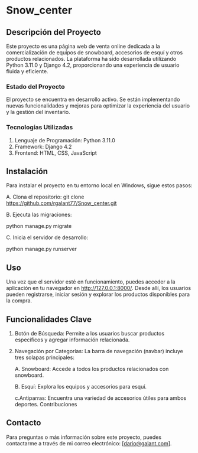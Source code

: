 # Snow_center

## Descripción del Proyecto
Este proyecto es una página web de venta online dedicada a la comercialización de equipos de snowboard, accesorios de esquí y otros productos relacionados. La plataforma ha sido desarrollada utilizando Python 3.11.0 y Django 4.2, proporcionando una experiencia de usuario fluida y eficiente.

### Estado del Proyecto
El proyecto se encuentra en desarrollo activo. Se están implementando nuevas funcionalidades y mejoras para optimizar la experiencia del usuario y la gestión del inventario.

### Tecnologías Utilizadas
1. Lenguaje de Programación: Python 3.11.0
2. Framework: Django 4.2
3. Frontend: HTML, CSS, JavaScript 

## Instalación
Para instalar el proyecto en tu entorno local en Windows, sigue estos pasos:

A. Clona el repositorio:
git clone https://github.com/rgalant77/Snow_center.git

B. Ejecuta las migraciones:

python manage.py migrate

C. Inicia el servidor de desarrollo:

python manage.py runserver

## Uso
Una vez que el servidor esté en funcionamiento, puedes acceder a la aplicación en tu navegador en http://127.0.0.1:8000/. 
Desde allí, los usuarios pueden registrarse, iniciar sesión y explorar los productos disponibles para la compra.

## Funcionalidades Clave
1. Botón de Búsqueda: Permite a los usuarios buscar productos específicos y agregar información relacionada.
2. Navegación por Categorías: La barra de navegación (navbar) incluye tres solapas principales:

   A. Snowboard: Accede a todos los productos relacionados con snowboard.

   B. Esquí: Explora los equipos y accesorios para esquí.

   c.Antiparras: Encuentra una variedad de accesorios útiles para ambos deportes.
Contribuciones

## Contacto
Para preguntas o más información sobre este proyecto, puedes contactarme a través de mi correo electrónico: [dario@galant.com]. 

